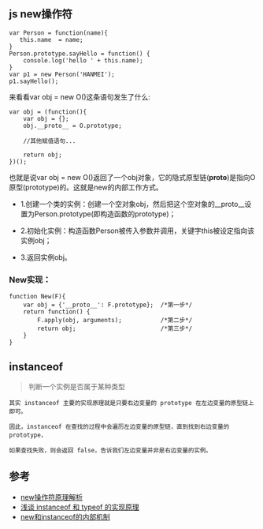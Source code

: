 ## js new操作符

```
var Person = function(name){
   this.name  = name;
}
Person.prototype.sayHello = function() {
    console.log('hello ' + this.name);
}
var p1 = new Person('HANMEI');
p1.sayHello();
```

来看看var obj = new O()这条语句发生了什么:

```
var obj = (function(){
    var obj = {};
    obj.__proto__ = O.prototype;

    //其他赋值语句...

    return obj;
})();
```

也就是说var obj = new O()返回了一个obj对象，它的隐式原型链(__proto__)是指向O原型(prototype)的。这就是new的内部工作方式。


- 1.创建一个类的实例：创建一个空对象obj，然后把这个空对象的__proto__设置为Person.prototype(即构造函数的prototype)；

- 2.初始化实例：构造函数Person被传入参数并调用，关键字this被设定指向该实例obj；

- 3.返回实例obj。

### New实现：

```
function New(F){
    var obj = {'__proto__': F.prototype};  /*第一步*/
    return function() {
        F.apply(obj, arguments);           /*第二步*/
        return obj;                        /*第三步*/
    }
}
```


## instanceof 

>判断一个实例是否属于某种类型

```
其实 instanceof 主要的实现原理就是只要右边变量的 prototype 在左边变量的原型链上即可。

因此，instanceof 在查找的过程中会遍历左边变量的原型链，直到找到右边变量的 prototype，

如果查找失败，则会返回 false，告诉我们左边变量并非是右边变量的实例。
```




## 参考
- [new操作符原理解析](https://www.cnblogs.com/lvmylife/p/8184176.html)
- [浅谈 instanceof 和 typeof 的实现原理](https://juejin.im/post/5b0b9b9051882515773ae714)
- [new和instanceof的内部机制](https://blog.csdn.net/dyllove98/article/details/9246187)
